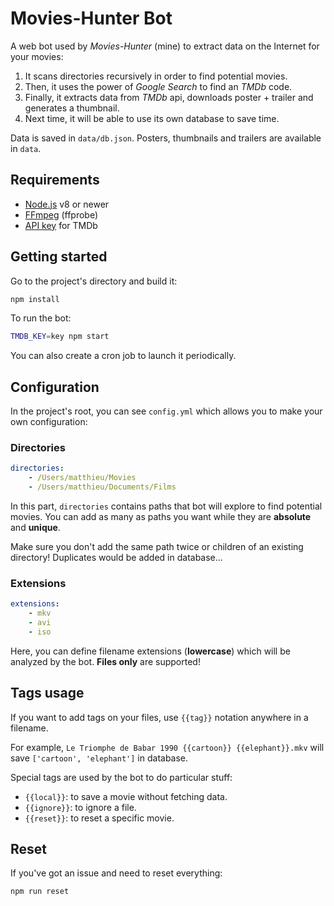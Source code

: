 # Movies-Hunter Bot

A web bot used by *Movies-Hunter* (mine) to extract data on the Internet for your movies:

1. It scans directories recursively in order to find potential movies.
2. Then, it uses the power of *Google Search* to find an *TMDb* code.
3. Finally, it extracts data from *TMDb* api, downloads poster + trailer and generates a thumbnail.
4. Next time, it will be able to use its own database to save time.

Data is saved in `data/db.json`. Posters, thumbnails and trailers are available in `data`.



## Requirements

* [Node.js](https://nodejs.org/) v8 or newer
* [FFmpeg](https://ffmpeg.org/) (ffprobe)
* [API key](https://www.themoviedb.org/documentation/api) for TMDb



## Getting started

Go to the project's directory and build it:

```bash
npm install
```

To run the bot:

```bash
TMDB_KEY=key npm start
```

You can also create a cron job to launch it periodically.



## Configuration

In the project's root, you can see `config.yml` which allows you to make your own configuration:


### Directories

```yml
directories:
    - /Users/matthieu/Movies
    - /Users/matthieu/Documents/Films
```

In this part, `directories` contains paths that bot will explore to find potential movies. You can add as many as paths you want while they are **absolute** and **unique**.

Make sure you don't add the same path twice or children of an existing directory! Duplicates would be added in database...


### Extensions

```yml
extensions:
    - mkv
    - avi
    - iso
```

Here, you can define filename extensions (**lowercase**) which will be analyzed by the bot. **Files only** are supported!



## Tags usage

If you want to add tags on your files, use `{{tag}}` notation anywhere in a filename.

For example, `Le Triomphe de Babar 1990 {{cartoon}} {{elephant}}.mkv` will save `['cartoon', 'elephant']` in database.

Special tags are used by the bot to do particular stuff:

* `{{local}}`: to save a movie without fetching data.
* `{{ignore}}`: to ignore a file.
* `{{reset}}`: to reset a specific movie.



## Reset

If you've got an issue and need to reset everything:

```bash
npm run reset
```
